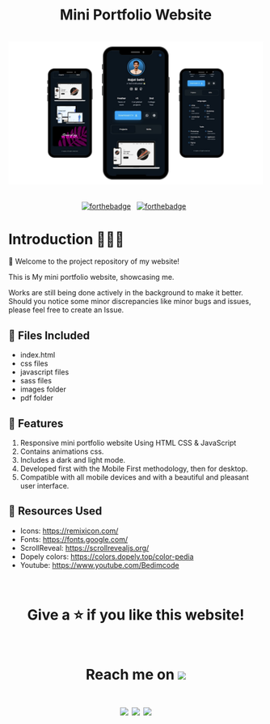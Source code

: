 
<h1 align="center"> Mini Portfolio Website </h1>

<br/>

<div align="center">
  <img alt="Laptop Mockup Demo" src="./assets/img/website_mockup.png" />
</div>

<br/>

<div align="center">
  
[![forthebadge](https://forthebadge.com/images/badges/built-with-love.svg)](https://forthebadge.com) &nbsp;
[![forthebadge](https://forthebadge.com/images/badges/open-source.svg)](https://forthebadge.com) &nbsp;
</div>

# Introduction 🚶🏻‍♂️

🎯 Welcome to the project repository of my website! 

This is My mini portfolio website, showcasing me.<br/>


Works are still being done actively in the background to make it better. Should you notice some minor discrepancies like minor bugs and issues, please feel free to create an Issue.

## 📁 Files Included 

* index.html
* css files 
* javascript files
* sass files
* images folder
* pdf folder

## 🚀 Features 
1. Responsive mini portfolio website Using HTML CSS & JavaScript
2. Contains animations css.
3. Includes a dark and light mode. 
4. Developed first with the Mobile First methodology, then for desktop.
5. Compatible with all mobile devices and with a beautiful and pleasant user interface.

## 📍 Resources Used
* Icons: https://remixicon.com/
* Fonts: https://fonts.google.com/
* ScrollReveal: https://scrollrevealjs.org/
* Dopely colors: https://colors.dopely.top/color-pedia
* Youtube: <https://www.youtube.com/Bedimcode>

<br>
<h1 align="center">
  Give a ⭐ if you like this website!<br/>
 <br>

<div align="center"> 
<h4 align="center">Reach me on <img src="https://media0.giphy.com/media/jqNPzdTTxQfOgOqpO4/source.gif" width="50"></h4>
  
[<img src="https://img.shields.io/badge/linkedin-%230077B5.svg?&style=for-the-badge&logo=linkedin&logoColor=white">](https://www.linkedin.com/in/rajat-sethi28/)
[<img src="https://img.shields.io/badge/instagram-%23E4405F.svg?&style=for-the-badge&logo=instagram&logoColor=white">](https://www.instagram.com/rajaaattt.af)
[<img src="https://img.shields.io/badge/facebook-%231877F2.svg?&style=for-the-badge&logo=facebook&logoColor=white">](https://www.facebook.com/rajat.sethi.7731/)
</div>